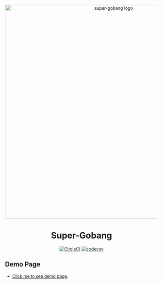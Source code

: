 <p align="center">
  <a href="https://github.com/d9767192/super-gobang" rel="noopener" target="_blank"><img width="700" src="https://d9767192.github.io/super-gobang/public/gobang.png" alt="super-gobang logo"></a></p>

<h1 align="center">Super-Gobang</h1>

<div align="center">
  
[![CircleCI](https://circleci.com/gh/d9767192/super-gobang/tree/master.svg?style=svg)](https://circleci.com/gh/d9767192/super-gobang/tree/master)
[![codecov](https://codecov.io/gh/d9767192/super-gobang/branch/master/graph/badge.svg)](https://codecov.io/gh/d9767192/super-gobang)


</div>

## Demo Page
- [Click me to see demo page](https://d9767192.github.io/super-gobang/demo/).
